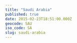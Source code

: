 ```yaml
---
title: "Saudi Arabia"
published: true
date: 2015-02-23T18:51:00.000Z
geocode: SAU
iso_code: SA
slug: saudi-arabia
---
```

